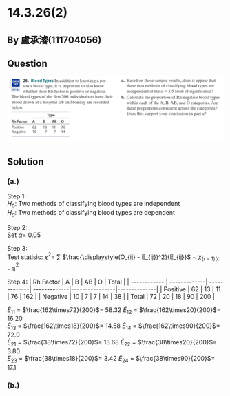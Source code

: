 # 14.3.26(2)

## By 盧承濬(111704056)

## Question 

![image](https://github.com/HWTeng-Course/202402-Statistics/blob/91932efcb458df0062b4fb942c8eab911a8de5b7/Images/IMG_0809.jpeg)

## Solution
### (a.)
Step 1: \
$H_0$: Two methods of classifying blood types are independent \
$H_a$: Two methods of classifying blood types are dependent

Step 2: \
Set $\alpha$= 0.05

Step 3: \
Test statisic: $\chi^2$= $\sum$ $\frac{\displaystyle(O_{ij} - E_{ij})^2}{E_{ij}}$ ~ $\chi^2_{(r-1)(c-1)}$

Step 4: 
| Rh Factor    | A            | B            | AB           | O              | Total        |
| ------------ | -------------| -------------| -------------|----------------|--------------|
| Positive     | 62           | 13           | 11           | 76             | 162          |
| Negative     | 10           | 7            | 7            | 14             | 38           |
| Total        | 72           | 20           | 18           | 90             | 200          |

$\hat{E}_{11}$ = $\frac{162\times72}{200}$= 58.32 $\hat{E}_{12}$ = $\frac{162\times20}{200}$= 16.20 \
$\hat{E}_{13}$ = $\frac{162\times18}{200}$= 14.58 $\hat{E}_{14}$ = $\frac{162\times90}{200}$= 72.9 \
$\hat{E}_{21}$ = $\frac{38\times72}{200}$= 13.68 $\hat{E}_{22}$ = $\frac{38\times20}{200}$= 3.80 \
$\hat{E}_{23}$ = $\frac{38\times18}{200}$= 3.42 $\hat{E}_{24}$ = $\frac{38\times90}{200}$= 17.1


### (b.)

